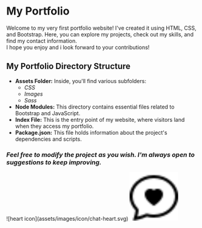 
<h1>My Portfolio</h1>
<p>Welcome to my very first portfolio website! I've created it using HTML, CSS, and Bootstrap. Here, you can explore my projects, check out my skills, and find my contact information. <br> I hope you enjoy and i look forward to your contributions! </p>


<h2>My Portfolio Directory Structure</h2>
    <ul>
        <li>
            <strong>Assets Folder:</strong> Inside, you'll find various subfolders:
            <ul>
                <li><em>CSS</em> </li>
                <li><em>Images</em> </li>
                <li><em>Sass</em> </li>
            </ul>
        </li>
        <li>
            <strong>Node Modules:</strong> This directory contains essential files related to Bootstrap and JavaScript.
        </li>
        <li>
            <strong>Index File:</strong> This is the entry point of my website, where visitors land when they access my portfolio.
        </li>
        <li>
            <strong>Package.json:</strong> This file holds information about the project's dependencies and scripts.
        </li>
    </ul>


<h3><em>Feel free to modify the project as you wish. I'm always open to suggestions to keep improving.</em></h3>
![heart icon](assets/images/icon/chat-heart.svg)
<img src="assets/images/icon/chat-heart.svg" width="128"/>


